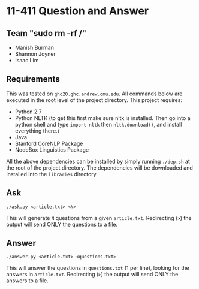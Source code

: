 11-411 Question and Answer
========

Team "sudo rm -rf /"
--------------------
- Manish Burman
- Shannon Joyner
- Isaac Lim

Requirements
------------
This was tested on `ghc20.ghc.andrew.cmu.edu`. All commands below are executed in the root
level of the project directory. This project requires:

- Python 2.7
- Python NLTK (to get this first make sure nltk is installed. Then go into a python shell and type `import nltk` then `nltk.download()`, and install everything there.)
- Java
- Stanford CoreNLP Package
- NodeBox Linguistics Package

All the above dependencies can be installed by simply running `./dep.sh` at the root of the project directory. The dependencies will be downloaded and installed into the `libraries` directory.

Ask
---
`./ask.py <article.txt> <N>`

This will generate `N` questions from a given `article.txt`. Redirecting (`>`) the output will send ONLY the questions to a file.

Answer
------
`./answer.py <article.txt> <questions.txt>`

This will answer the questions in `questions.txt` (1 per line), looking for the answers in `article.txt`. Redirecting (`>`) the output will send ONLY the answers to a file.
